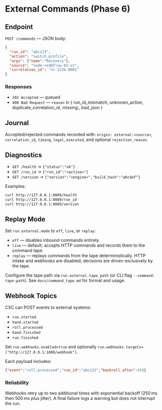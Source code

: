 # External Commands (Phase 6)

## Endpoint
`POST /commands` — JSON body:
```json
{
  "run_id": "abc123",
  "action": "switch_profile",
  "args": {"name":"Recovery"},
  "source": "node-red@flow-01:v1",
  "correlation_id": "nr-1234-0001"
}
```

### Responses
- `202 Accepted` — queued
- `400 Bad Request` — `reason` in { run_id_mismatch, unknown_action, duplicate_correlation_id, missing:<fields>, bad_json }

## Journal
Accepted/rejected commands recorded with:
`origin: external:<source>`, `correlation_id`, `timing_legal`, `executed`, and optional `rejection_reason`.

## Diagnostics
- `GET /health` → `{"status":"ok"}`
- `GET /run_id` → `{"run_id":"<active>"}`
- `GET /version` → `{"version":"<engine>","build_hash":"abcdef"}`

Examples:
```bash
curl http://127.0.0.1:8089/health
curl http://127.0.0.1:8089/run_id
curl http://127.0.0.1:8089/version
```

## Replay Mode

Set `run.external.mode` to `off`, `live`, or `replay`:

- `off` — disables inbound commands entirely.
- `live` — default; accepts HTTP commands and records them to the command tape.
- `replay` — replays commands from the tape deterministically. HTTP intake and webhooks are disabled; decisions are driven exclusively by the tape.

Configure the tape path via `run.external.tape_path` (or CLI flag `--command-tape-path`).
See `docs/command_tape.md` for format and usage.

## Webhook Topics

CSC can POST events to external systems:
- `run.started`
- `hand.started`
- `roll.processed`
- `hand.finished`
- `run.finished`

Set `run.webhooks.enabled=true` and optionally `run.webhooks.targets=["http://127.0.0.1:1880/webhook"]`.

Each payload includes:
```json
{"event":"roll.processed","run_id":"abc123","bankroll_after":950}
```

### Reliability

Webhooks retry up to two additional times with exponential backoff (250 ms then 500 ms plus jitter). A final failure logs a warning but does not interrupt the run.
